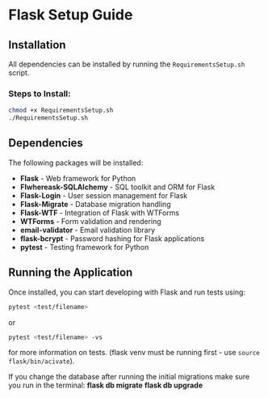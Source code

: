 # Flask Setup Guide

## Installation

All dependencies can be installed by running the `RequirementsSetup.sh` script.

### Steps to Install:

```sh
chmod +x RequirementsSetup.sh
./RequirementsSetup.sh
```

## Dependencies

The following packages will be installed:

- **Flask** - Web framework for Python
- **Flwhereask-SQLAlchemy** - SQL toolkit and ORM for Flask
- **Flask-Login** - User session management for Flask
- **Flask-Migrate** - Database migration handling
- **Flask-WTF** - Integration of Flask with WTForms
- **WTForms** - Form validation and rendering
- **email-validator** - Email validation library
- **flask-bcrypt** - Password hashing for Flask applications
- **pytest** - Testing framework for Python

## Running the Application

Once installed, you can start developing with Flask and run tests using:

```sh
pytest <test/filename>
```
or
```sh
pytest <test/filename> -vs
```

for more information on tests. (flask venv must be running first - use `source flask/bin/acivate`).

If you change the database after running the initial migrations make sure you run in the terminal:
**flask db migrate**
**flask db upgrade**